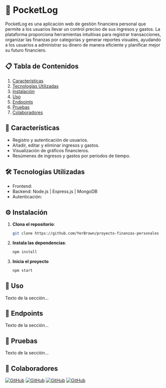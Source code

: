 # 💸 PocketLog

PocketLog es una aplicación web de gestión financiera personal que permite a los usuarios llevar un control preciso de sus ingresos y gastos. La plataforma proporciona herramientas intuitivas para registrar transacciones, organizar las finanzas por categorías y generar reportes visuales, ayudando a los usuarios a administrar su dinero de manera eficiente y planificar mejor su futuro financiero.

## 📋 Tabla de Contenidos

1. [Características](#-características)
2. [Tecnologías Utilizadas](#-tecnologías)
3. [Instalación](#-instalación)
4. [Uso](#-uso)
5. [Endpoints](#-endpoints)
6. [Pruebas](#-pruebas)
7. [Colaboradores](#-colaboradores)

## 🌟 Características
- Registro y autenticación de usuarios.
- Añadir, editar y eliminar ingresos y gastos.
- Visualización de gráficos financieros.
- Resúmenes de ingresos y gastos por periodos de tiempo.
## 🛠️ Tecnologías Utilizadas

- Frontend: 
- Backend: Node.js | Express.js | MongoDB
- Autenticación: 

## ⚙️ Instalación
1. **Clona el repositorio**:

   ```bash
   git clone https://github.com/YerBrown/proyecto-finanzas-personales
2. **Instala las dependencias**:

   ```bash
   npm install
3. **Inicia el proyecto**

    ```bash
   npm start
## 🚀 Uso
Texto de la sección...

## 📌 Endpoints
Texto de la sección...

## 🧪 Pruebas
Texto de la sección...

## 👥 Colaboradores

[![GitHub](https://img.shields.io/badge/GitHub-@kareaga95-blue?style=flat-square&logo=github)](https://github.com/kareaga95)
[![GitHub](https://img.shields.io/badge/GitHub-@JorgePascualFuentecilla-blue?style=flat-square&logo=github)](https://github.com/JorgePascualFuentecilla)
[![GitHub](https://img.shields.io/badge/GitHub-@4n7n-blue?style=flat-square&logo=github)](https://github.com/4n7n)
[![GitHub](https://img.shields.io/badge/GitHub-@YerBrown-blue?style=flat-square&logo=github)](https://github.com/YerBrown)
